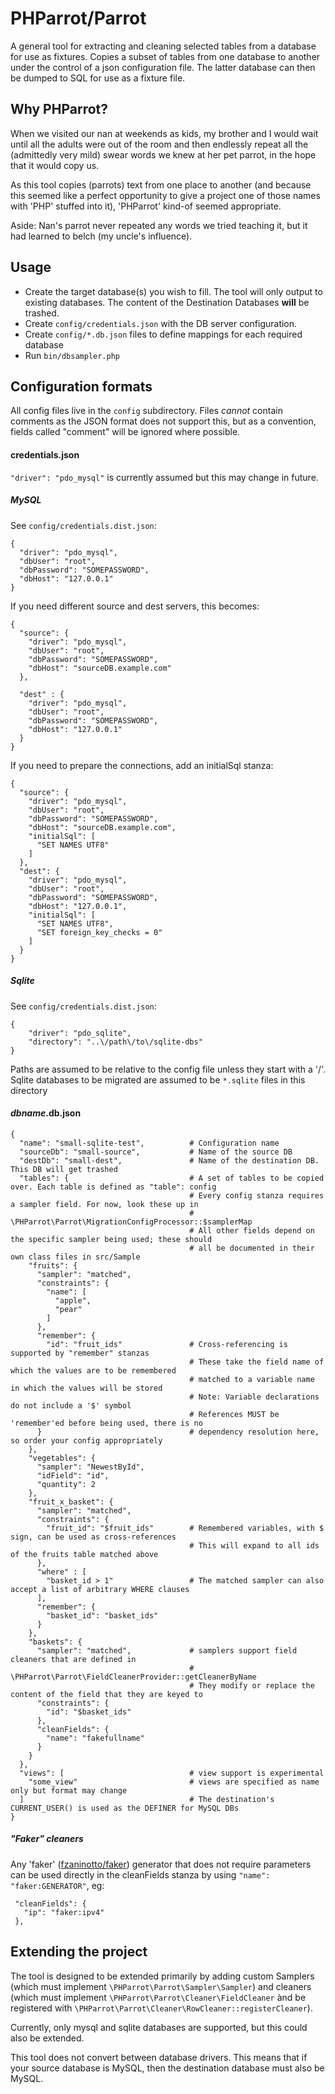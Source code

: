 PHParrot/Parrot
===========================

A general tool for extracting and cleaning selected tables from a database for use as fixtures. 
Copies a subset of tables from one database to another under the control of a json configuration file. 
The latter database can then be dumped to SQL for use as a fixture file.

Why PHParrot?
-----

When we visited our nan at weekends as kids, my brother and I would wait until all the adults were out of the
room and then endlessly repeat all the (admittedly very mild) swear words we knew at her pet parrot,
in the hope that it would copy us.

As this tool copies (parrots) text from one place to another (and because this seemed like a perfect opportunity
to give a project one of those names with 'PHP' stuffed into it), 'PHParrot' kind-of seemed appropriate. 

Aside: Nan's parrot never repeated any words we tried teaching it, but it had learned to belch (my uncle's influence).

Usage
-----

- Create the target database(s) you wish to fill. The tool will only output to existing databases. The content of the Destination Databases **will** be trashed.
- Create `config/credentials.json` with the DB server configuration. 
- Create `config/*.db.json` files to define mappings for each required database
- Run `bin/dbsampler.php`

Configuration formats
---------------------

All config files live in the `config` subdirectory. Files *cannot* contain comments as the JSON format does not support this, but as a convention, fields called "comment" will be ignored where possible.

#### credentials.json

`"driver": "pdo_mysql"` is currently assumed but this may change in future.

##### MySQL

See `config/credentials.dist.json`:

    {
      "driver": "pdo_mysql",
      "dbUser": "root",
      "dbPassword": "SOMEPASSWORD",
      "dbHost": "127.0.0.1"
    }
    
If you need different source and dest servers, this becomes:
    
    {
      "source": {
        "driver": "pdo_mysql",
        "dbUser": "root",
        "dbPassword": "SOMEPASSWORD",
        "dbHost": "sourceDB.example.com"
      },
    
      "dest" : {
        "driver": "pdo_mysql",
        "dbUser": "root",
        "dbPassword": "SOMEPASSWORD",
        "dbHost": "127.0.0.1"
      }
    }
        
If you need to prepare the connections, add an initialSql stanza:
        
    {
      "source": {
        "driver": "pdo_mysql",
        "dbUser": "root",
        "dbPassword": "SOMEPASSWORD",
        "dbHost": "sourceDB.example.com",
        "initialSql": [
          "SET NAMES UTF8"
        ]
      },
      "dest": {
        "driver": "pdo_mysql",
        "dbUser": "root",
        "dbPassword": "SOMEPASSWORD",
        "dbHost": "127.0.0.1",
        "initialSql": [
          "SET NAMES UTF8",
          "SET foreign_key_checks = 0"
        ]
      }
    }        
    
##### Sqlite
    
See `config/credentials.dist.json`:
    
    {
        "driver": "pdo_sqlite",
        "directory": "..\/path\/to\/sqlite-dbs"
    }
    
Paths are assumed to be relative to the config file unless they start with a '/'. Sqlite databases to be migrated are 
assumed to be `*.sqlite` files in this directory

#### *dbname*.db.json
    
    {
      "name": "small-sqlite-test",          # Configuration name
      "sourceDb": "small-source",           # Name of the source DB
      "destDb": "small-dest",               # Name of the destination DB. This DB will get trashed
      "tables": {                           # A set of tables to be copied over. Each table is defined as "table": config
                                            # Every config stanza requires a sampler field. For now, look these up in 
                                            # \PHParrot\Parrot\MigrationConfigProcessor::$samplerMap
                                            # All other fields depend on the specific sampler being used; these should 
                                            # all be documented in their own class files in src/Sample
        "fruits": {
          "sampler": "matched",
          "constraints": {
            "name": [
              "apple",
              "pear"
            ]
          },
          "remember": {
            "id": "fruit_ids"               # Cross-referencing is supported by "remember" stanzas
                                            # These take the field name of which the values are to be remembered
                                            # matched to a variable name in which the values will be stored
                                            # Note: Variable declarations do not include a '$' symbol 
                                            # References MUST be 'remember'ed before being used, there is no
          }                                 # dependency resolution here, so order your config appropriately
        },
        "vegetables": {
          "sampler": "NewestById",
          "idField": "id",
          "quantity": 2
        },
        "fruit_x_basket": {
          "sampler": "matched",
          "constraints": {
            "fruit_id": "$fruit_ids"        # Remembered variables, with $ sign, can be used as cross-references
                                            # This will expand to all ids of the fruits table matched above
          },
          "where" : [
            "basket_id > 1"                 # The matched sampler can also accept a list of arbitrary WHERE clauses
          ],
          "remember": {
            "basket_id": "basket_ids"
          }
        },
        "baskets": {
          "sampler": "matched",             # samplers support field cleaners that are defined in
                                            # \PHParrot\Parrot\FieldCleanerProvider::getCleanerByName
                                            # They modify or replace the content of the field that they are keyed to
          "constraints": {
            "id": "$basket_ids"
          },
          "cleanFields": {
            "name": "fakefullname"
          }
        }
      },
      "views": [                            # view support is experimental
        "some_view"                         # views are specified as name only but format may change
      ]                                     # The destination's CURRENT_USER() is used as the DEFINER for MySQL DBs
    }
    
##### "Faker" cleaners
    
Any 'faker' ([fzaninotto/faker](https://github.com/fzaninotto/Faker)) generator that does not require parameters can be 
used directly in the cleanFields stanza by using `"name": "faker:GENERATOR"`, eg:
   
     "cleanFields": {
       "ip": "faker:ipv4"
     },
   

Extending the project
---------------------
The tool is designed to be extended primarily by adding custom Samplers (which must implement `\PHParrot\Parrot\Sampler\Sampler`) 
and cleaners (which must implement `\PHParrot\Parrot\Cleaner\FieldCleaner` ànd be registered with `\PHParrot\Parrot\Cleaner\RowCleaner::registerCleaner`).

Currently, only mysql and sqlite databases are supported, but this could also be extended.

This tool does not convert between database drivers. This means that if your source database is MySQL, then the destination database must also be MySQL.